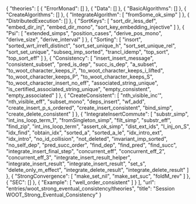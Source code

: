 {
    "theories": [
        {
            "ErrorMonad": []
        },
        {
            "Data": []
        },
        {
            "BasicAlgorithms": []
        },
        {
            "CreateAlgorithms": []
        },
        {
            "IntegrateAlgorithm": [
                "fromSome_ok_simp"
            ]
        },
        {
            "DistributedExecution": []
        },
        {
            "SortKeys": [
                "sort_dir_less_def",
                "embed_dir_inj",
                "embed_dir_mono",
                "sort_key_embedding_injective"
            ]
        },
        {
            "Psi": [
                "extended_simps",
                "position_cases",
                "derive_pos_mono",
                "derive_size",
                "derive_interval"
            ]
        },
        {
            "Sorting": [
                "insort",
                "sorted_wrt_irrefl_distinct",
                "sort_set_unique_h",
                "sort_set_unique_rel",
                "sort_set_unique",
                "subseq_imp_sorted",
                "trancl_idemp",
                "top_sort",
                "top_sort_eff"
            ]
        },
        {
            "Consistency": [
                "insert_insert_message",
                "consistent_subset",
                "pred_is_dep",
                "succ_is_dep",
                "a_subset",
                "to_woot_character_keeps_i",
                "to_woot_character_keeps_i_lifted",
                "to_woot_character_keeps_P",
                "to_woot_character_keeps_S",
                "to_woot_character_insert_no_eff",
                "associated_string_unique",
                "is_certified_associated_string_unique",
                "empty_consistent",
                "empty_associated"
            ]
        },
        {
            "CreateConsistent": [
                "nth_visible_inc'",
                "nth_visible_eff",
                "subset_mono",
                "deps_insert",
                "wf_add",
                "create_insert_p_s_ordered",
                "create_insert_consistent",
                "bind_simp",
                "create_delete_consistent"
            ]
        },
        {
            "IntegrateInsertCommute": [
                "substr_simp",
                "int_ins_loop_term_1",
                "fromSingleton_simp",
                "filt_simp",
                "substr_eff",
                "find_zip",
                "int_ins_loop_term",
                "assert_ok_simp",
                "dist_ext_ids",
                "I_inj_on_S",
                "idx_find",
                "obtain_idx",
                "sorted_a",
                "sorted_a_le",
                "idx_intro_ext",
                "idx_intro",
                "no_id_collision",
                "not_deleted",
                "invariant_imp_sorted",
                "no_self_dep",
                "pred_succ_order",
                "find_dep",
                "find_pred",
                "find_succ",
                "integrate_insert_final_step",
                "concurrent_eff",
                "concurrent_eff_2",
                "concurrent_eff_3",
                "integrate_insert_result_helper",
                "integrate_insert_result",
                "integrate_insert_result",
                "set_s",
                "delete_only_m_effect",
                "integrate_delete_result",
                "integrate_delete_result"
            ]
        },
        {
            "StrongConvergence": [
                "make_set_nil",
                "make_set_suc",
                "foldM_rev"
            ]
        },
        {
            "SEC": []
        },
        {
            "Example": [
                "well_order_consistent"
            ]
        }
    ],
    "url": "entries/woot_strong_eventual_consistency/theories",
    "title": "Session WOOT_Strong_Eventual_Consistency"
}